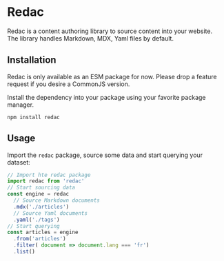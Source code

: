 
# Redac

Redac is a content authoring library to source content into your website. The library handles Markdown, MDX, Yaml files by default.

## Installation

Redac is only available as an ESM package for now. Please drop a feature request if you desire a CommonJS version.

Install the dependency into your package using your favorite package manager.

```
npm install redac
```

## Usage

Import the `redac` package, source some data and start querying your dataset:

```js
// Import hte redac package
import redac from 'redac'
// Start sourcing data
const engine = redac
  // Source Markdown documents
  .mdx('./articles')
  // Source Yaml documents
  .yaml('./tags')
// Start querying
const articles = engine
  .from('articles')
  .filter( document => document.lang === 'fr')
  .list()
```
